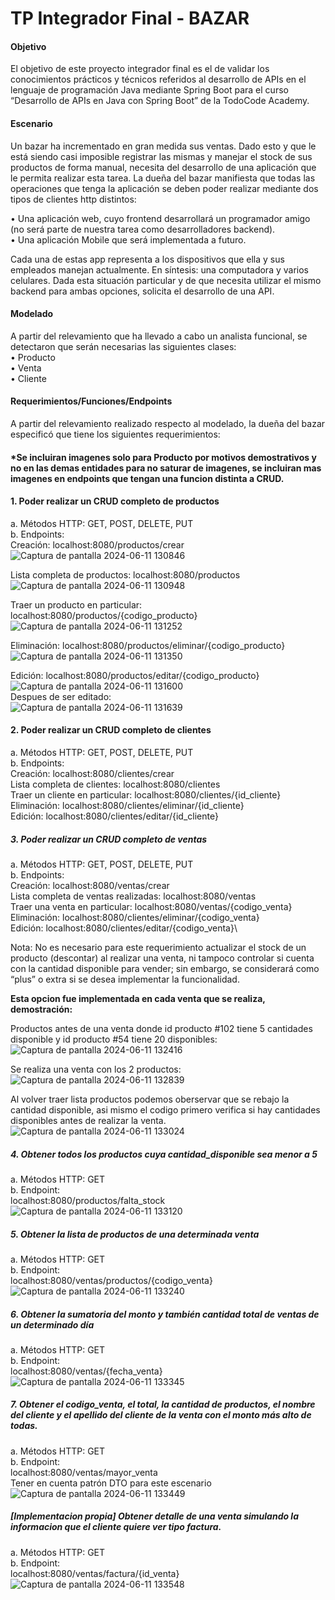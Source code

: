# TP Integrador Final - BAZAR


#### Objetivo

El objetivo de este proyecto integrador final es el de validar los conocimientos prácticos y
técnicos referidos al desarrollo de APIs en el lenguaje de programación Java mediante Spring
Boot para el curso “Desarrollo de APIs en Java con Spring Boot” de la TodoCode Academy.

#### Escenario

Un bazar ha incrementado en gran medida sus ventas. Dado esto y que le está siendo casi
imposible registrar las mismas y manejar el stock de sus productos de forma manual, necesita
del desarrollo de una aplicación que le permita realizar esta tarea.
La dueña del bazar manifiesta que todas las operaciones que tenga la aplicación se deben
poder realizar mediante dos tipos de clientes http distintos:

• Una aplicación web, cuyo frontend desarrollará un programador amigo (no será parte
de nuestra tarea como desarrolladores backend).\
• Una aplicación Mobile que será implementada a futuro.

Cada una de estas app representa a los dispositivos que ella y sus empleados manejan
actualmente. En síntesis: una computadora y varios celulares.
Dada esta situación particular y de que necesita utilizar el mismo backend para ambas
opciones, solicita el desarrollo de una API.

#### Modelado
A partir del relevamiento que ha llevado a cabo un analista funcional, se detectaron que serán
necesarias las siguientes clases:\
• Producto\
• Venta\
• Cliente

#### Requerimientos/Funciones/Endpoints

A partir del relevamiento realizado respecto al modelado, la dueña del bazar especificó que
tiene los siguientes requerimientos:

#### *Se incluiran imagenes solo para Producto por motivos demostrativos y no en las demas entidades para no saturar de imagenes, se incluiran mas imagenes en endpoints que tengan una funcion distinta a CRUD.

#### 1. Poder realizar un CRUD completo de productos
a. Métodos HTTP: GET, POST, DELETE, PUT\
b. Endpoints:\
Creación: localhost:8080/productos/crear\
![Captura de pantalla 2024-06-11 130846](https://github.com/Davidr1594/Consultorio_Odontologico/assets/169404551/654b4b1f-ef8b-404d-835d-1609be44a7e3)

Lista completa de productos: localhost:8080/productos\
![Captura de pantalla 2024-06-11 130948](https://github.com/Davidr1594/Consultorio_Odontologico/assets/169404551/9b5c0160-efd8-4c4c-b86b-dd772c11e570)


Traer un producto en particular: localhost:8080/productos/{codigo_producto}\
![Captura de pantalla 2024-06-11 131252](https://github.com/Davidr1594/Consultorio_Odontologico/assets/169404551/f7b7cf2e-c512-45cf-a636-0635dfb1cf40)


Eliminación: localhost:8080/productos/eliminar/{codigo_producto}\
![Captura de pantalla 2024-06-11 131350](https://github.com/Davidr1594/Consultorio_Odontologico/assets/169404551/59751714-447f-469d-b836-af42ff9ed727)


Edición: localhost:8080/productos/editar/{codigo_producto}
![Captura de pantalla 2024-06-11 131600](https://github.com/Davidr1594/Consultorio_Odontologico/assets/169404551/99016942-130e-46de-9ab2-4354e7d14b8d)\
Despues de ser editado:\
![Captura de pantalla 2024-06-11 131639](https://github.com/Davidr1594/Consultorio_Odontologico/assets/169404551/26c9d74e-4234-4a04-9149-e8dfcce05c94)



#### 2. Poder realizar un CRUD completo de clientes
a. Métodos HTTP: GET, POST, DELETE, PUT\
b. Endpoints:\
Creación: localhost:8080/clientes/crear\
Lista completa de clientes: localhost:8080/clientes\
Traer un cliente en particular: localhost:8080/clientes/{id_cliente}\
Eliminación: localhost:8080/clientes/eliminar/{id_cliente}\
Edición: localhost:8080/clientes/editar/{id_cliente}


##### 3. Poder realizar un CRUD completo de ventas
a. Métodos HTTP: GET, POST, DELETE, PUT\
b. Endpoints:\
Creación: localhost:8080/ventas/crear\
Lista completa de ventas realizadas: localhost:8080/ventas\
Traer una venta en particular: localhost:8080/ventas/{codigo_venta}\
Eliminación: localhost:8080/clientes/eliminar/{codigo_venta}\
Edición: localhost:8080/clientes/editar/{codigo_venta}\

Nota: No es necesario para este requerimiento actualizar el stock de un producto (descontar)
al realizar una venta, ni tampoco controlar si cuenta con la cantidad disponible para vender;
sin embargo, se considerará como “plus” o extra si se desea implementar la funcionalidad.

**Esta opcion fue implementada en cada venta que se realiza, demostración:**

Productos antes de una venta donde id producto #102 tiene 5 cantidades disponible y id producto #54 tiene 20 disponibles:
![Captura de pantalla 2024-06-11 132416](https://github.com/Davidr1594/Consultorio_Odontologico/assets/169404551/a1f4694e-416c-428f-89f5-e48523de9f0d)

Se realiza una venta con los 2 productos:\
![Captura de pantalla 2024-06-11 132839](https://github.com/Davidr1594/Consultorio_Odontologico/assets/169404551/3b9e24fd-e68b-44f6-8edb-9b73c40a474d)

Al volver traer lista productos podemos oberservar que se rebajo la cantidad disponible, asi mismo el codigo primero verifica si hay cantidades disponibles antes de realizar la venta.\
![Captura de pantalla 2024-06-11 133024](https://github.com/Davidr1594/Consultorio_Odontologico/assets/169404551/04c0c1bd-d101-4504-9c7e-3f2e89a596e9)


##### 4. Obtener todos los productos cuya cantidad_disponible sea menor a 5
a. Métodos HTTP: GET\
b. Endpoint:\
localhost:8080/productos/falta_stock\
![Captura de pantalla 2024-06-11 133120](https://github.com/Davidr1594/Consultorio_Odontologico/assets/169404551/8aeac588-45fa-41b7-9728-175ebb023445)


##### 5. Obtener la lista de productos de una determinada venta
a. Métodos HTTP: GET\
b. Endpoint:\
localhost:8080/ventas/productos/{codigo_venta}
![Captura de pantalla 2024-06-11 133240](https://github.com/Davidr1594/Consultorio_Odontologico/assets/169404551/a0d3c0a8-77fb-4a61-84a0-31771bfe5cd1)

##### 6. Obtener la sumatoria del monto y también cantidad total de ventas de un determinado día
a. Métodos HTTP: GET\
b. Endpoint:\
localhost:8080/ventas/{fecha_venta}\
![Captura de pantalla 2024-06-11 133345](https://github.com/Davidr1594/Consultorio_Odontologico/assets/169404551/0c93908b-e4e2-44a1-a3db-7c1c74169483)

##### 7. Obtener el codigo_venta, el total, la cantidad de productos, el nombre del cliente y el apellido del cliente de la venta con el monto más alto de todas.
a. Métodos HTTP: GET\
b. Endpoint:\
localhost:8080/ventas/mayor_venta\
Tener en cuenta patrón DTO para este escenario
![Captura de pantalla 2024-06-11 133449](https://github.com/Davidr1594/Consultorio_Odontologico/assets/169404551/984af3af-6a8e-4f9e-99f9-eec97b6c7964)


##### [Implementacion propia] Obtener detalle de una venta simulando la informacion que el cliente quiere ver tipo factura.
a. Métodos HTTP: GET\
b. Endpoint:\
localhost:8080/ventas/factura/{id_venta}\
![Captura de pantalla 2024-06-11 133548](https://github.com/Davidr1594/Consultorio_Odontologico/assets/169404551/3bfe0e1a-5c01-43cd-b93d-abfd1a4b78d1)
